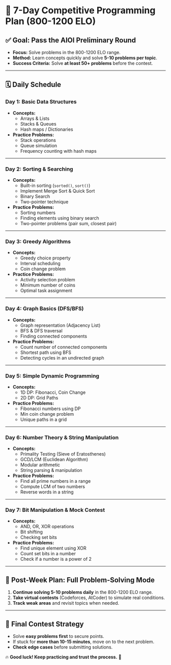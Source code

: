 # 🚀 7-Day Competitive Programming Plan (800-1200 ELO)

## ✅ Goal: Pass the AIOI Preliminary Round

- **Focus:** Solve problems in the 800-1200 ELO range.
- **Method:** Learn concepts quickly and solve **5-10 problems per topic**.
- **Success Criteria:** Solve **at least 50+ problems** before the contest.

---

## 🗓️ **Daily Schedule**

### **Day 1: Basic Data Structures**

- **Concepts:**
  - Arrays & Lists
  - Stacks & Queues
  - Hash maps / Dictionaries
- **Practice Problems:**
  - Stack operations
  - Queue simulation
  - Frequency counting with hash maps

---

### **Day 2: Sorting & Searching**

- **Concepts:**
  - Built-in sorting (`sorted()`, `sort()`)
  - Implement Merge Sort & Quick Sort
  - Binary Search
  - Two-pointer technique
- **Practice Problems:**
  - Sorting numbers
  - Finding elements using binary search
  - Two-pointer problems (pair sum, closest pair)

---

### **Day 3: Greedy Algorithms**

- **Concepts:**
  - Greedy choice property
  - Interval scheduling
  - Coin change problem
- **Practice Problems:**
  - Activity selection problem
  - Minimum number of coins
  - Optimal task assignment

---

### **Day 4: Graph Basics (DFS/BFS)**

- **Concepts:**
  - Graph representation (Adjacency List)
  - BFS & DFS traversal
  - Finding connected components
- **Practice Problems:**
  - Count number of connected components
  - Shortest path using BFS
  - Detecting cycles in an undirected graph

---

### **Day 5: Simple Dynamic Programming**

- **Concepts:**
  - 1D DP: Fibonacci, Coin Change
  - 2D DP: Grid Paths
- **Practice Problems:**
  - Fibonacci numbers using DP
  - Min coin change problem
  - Unique paths in a grid

---

### **Day 6: Number Theory & String Manipulation**

- **Concepts:**
  - Primality Testing (Sieve of Eratosthenes)
  - GCD/LCM (Euclidean Algorithm)
  - Modular arithmetic
  - String parsing & manipulation
- **Practice Problems:**
  - Find all prime numbers in a range
  - Compute LCM of two numbers
  - Reverse words in a string

---

### **Day 7: Bit Manipulation & Mock Contest**

- **Concepts:**
  - AND, OR, XOR operations
  - Bit shifting
  - Checking set bits
- **Practice Problems:**
  - Find unique element using XOR
  - Count set bits in a number
  - Check if a number is a power of 2

---

## 🎯 **Post-Week Plan: Full Problem-Solving Mode**

1. **Continue solving 5-10 problems daily** in the 800-1200 ELO range.
1. **Take virtual contests** (Codeforces, AtCoder) to simulate real conditions.
1. **Track weak areas** and revisit topics when needed.

---

## 📌 **Final Contest Strategy**

- Solve **easy problems first** to secure points.
- If stuck for **more than 10-15 minutes**, move on to the next problem.
- **Check edge cases** before submitting solutions.

🔥 **Good luck! Keep practicing and trust the process.** 🚀
